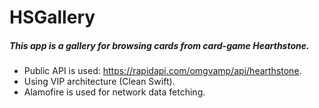# HSGallery
##### This app is a gallery for browsing cards from card-game Hearthstone.
* Public API is used: https://rapidapi.com/omgvamp/api/hearthstone.
* Using VIP architecture (Clean Swift).
* Alamofire is used for network data fetching.
